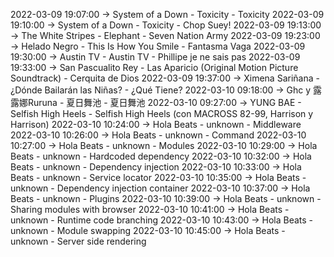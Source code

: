 2022-03-09 19:07:00 -> System of a Down - Toxicity - Toxicity
2022-03-09 19:10:00 -> System of a Down - Toxicity - Chop Suey!
2022-03-09 19:13:00 -> The White Stripes - Elephant - Seven Nation Army
2022-03-09 19:23:00 -> Helado Negro - This Is How You Smile - Fantasma Vaga
2022-03-09 19:30:00 -> Austin TV - Austin TV - Phillipe je ne sais pas
2022-03-09 19:33:00 -> San Pascualito Rey - Las Aparicio (Original Motion Picture Soundtrack) - Cerquita de Dios
2022-03-09 19:37:00 -> Ximena Sariñana - ¿Dónde Bailarán las Niñas? - ¿Qué Tiene?
2022-03-10 09:18:00 -> Ghc y 露露娜Ruruna - 夏日舞池 - 夏日舞池
2022-03-10 09:27:00 -> YUNG BAE - Selfish High Heels - Selfish High Heels (con MACROSS 82-99, Harrison y Harrison)
2022-03-10 10:24:00 -> Hola Beats - unknown - Middleware
2022-03-10 10:26:00 -> Hola Beats - unknown - Command
2022-03-10 10:27:00 -> Hola Beats - unknown - Modules
2022-03-10 10:29:00 -> Hola Beats - unknown - Hardcoded dependency
2022-03-10 10:32:00 -> Hola Beats - unknown - Dependency injection
2022-03-10 10:33:00 -> Hola Beats - unknown - Service locator
2022-03-10 10:35:00 -> Hola Beats - unknown - Dependency injection container
2022-03-10 10:37:00 -> Hola Beats - unknown - Plugins
2022-03-10 10:39:00 -> Hola Beats - unknown - Sharing modules with browser
2022-03-10 10:41:00 -> Hola Beats - unknown - Runtime code branching
2022-03-10 10:43:00 -> Hola Beats - unknown - Module swapping
2022-03-10 10:45:00 -> Hola Beats - unknown - Server side rendering
